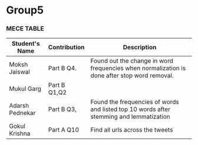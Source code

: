 # Group5

### MECE TABLE

| Student's Name   | Contribution      | Description                                                                                              |
|------------------|-------------------|----------------------------------------------------------------------------------------------------------|
| Moksh Jaiswal    | Part B Q4.        | Found out the change in word frequencies when normalization is done after stop word removal.             |
| Mukul Garg       | Part B Q1,Q2      |                                                                                                          |
| Adarsh Pednekar  | Part B Q3,        |  Found the frequencies of words and listed top 10 words after stemming and lemmatization                 |
| Gokul Krishna    | Part A Q10        |  Find all urls across the tweets                                                                         |

